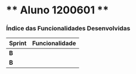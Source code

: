 ** Aluno 1200601 **
===============================

### Índice das Funcionalidades Desenvolvidas ###

| Sprint | Funcionalidade                   |
|--------|----------------------------------|
| **B**  | |
| **B**  | |
